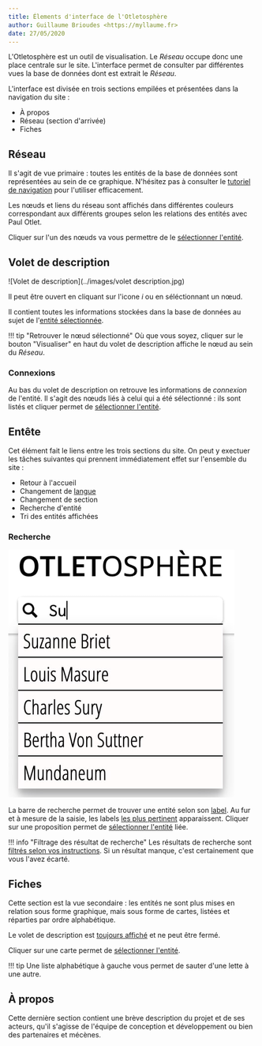```yaml
---
title: Élements d'interface de l'Otletosphère
author: Guillaume Brioudes <https://myllaume.fr>
date: 27/05/2020
---
```


L'Otletosphère est un outil de visualisation. Le *Réseau* occupe donc une place centrale sur le site. L'interface permet de consulter par différentes vues la base de données dont est extrait le *Réseau*.

L'interface est divisée en trois sections empilées et présentées dans la navigation du site :

- À propos
- Réseau (section d'arrivée)
- Fiches

## Réseau

Il s'agit de vue primaire : toutes les entités de la base de données sont représentées au sein de ce graphique. N'hésitez pas à consulter le [tutoriel de navigation](./navigation-reseau.md) pour l'utiliser efficacement.

Les nœuds et liens du réseau sont affichés dans différentes couleurs correspondant aux différents groupes selon les relations des entités avec Paul Otlet.

Cliquer sur l'un des nœuds va vous permettre de le [sélectionner l'entité](./selection-entites.md).

## Volet de description

![Volet de description](../images/volet description.jpg)

Il peut être ouvert en cliquant sur l'icone *i* ou en séléctionnant un nœud.

Il contient toutes les informations stockées dans la base de données au sujet de l'[entité sélectionnée](./selection-entites.md).

!!! tip "Retrouver le nœud sélectionné"
	Où que vous soyez, cliquer sur le bouton "Visualiser" en haut du volet de description affiche le nœud au sein du *Réseau*.

### Connexions

Au bas du volet de description on retrouve les informations de *connexion* de l'entité. Il s'agit des nœuds liés à celui qui a été sélectionné : ils sont listés et cliquer permet de [sélectionner l'entité](./selection-entites.md).

## Entête

Cet élément fait le liens entre les trois sections du site. On peut y exectuer les tâches suivantes qui prennent immédiatement effet sur l'ensemble du site :

- Retour à l'accueil
- Changement de [langue](../demarche/multilingue.md)
- Changement de section
- Recherche d'entité
- Tri des entités affichées

### Recherche

![Volet de description](../images/recherche.jpg)

La barre de recherche permet de trouver une entité selon son [label](Métadonnées). Au fur et à mesure de la saisie, les labels [les plus pertinent](../developpement/bibliotheques.md#fusejs) apparaissent. Cliquer sur une proposition permet de [sélectionner l'entité](./selection-entites.md) liée.

!!! info "Filtrage des résultat de recherche"
	Les résultats de recherche sont [filtrés selon vos instructions](./trier-entites.md). Si un résultat manque, c'est certainement que vous l'avez écarté.

## Fiches

Cette section est la vue secondaire : les entités ne sont plus mises en relation sous forme graphique, mais sous forme de cartes, listées et réparties par ordre alphabétique.

Le volet de description est [toujours affiché](../demarche/choix-technique.md#connexions-entre-les-nuds) et ne peut être fermé.

Cliquer sur une carte permet de [sélectionner l'entité](./selection-entites.md).

!!! tip
	Une liste alphabétique à gauche vous permet de sauter d'une lette à une autre.

## À propos

Cette dernière section contient une brève description du projet et de ses acteurs, qu'il s'agisse de l'équipe de conception et développement ou bien des partenaires et mécènes.